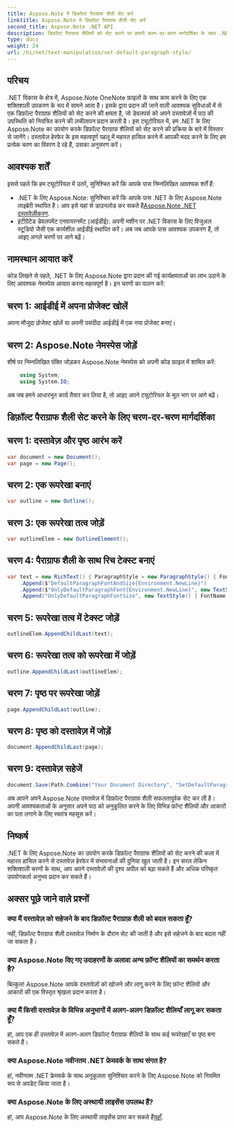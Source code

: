 ```yaml
---
title: Aspose.Note में डिफ़ॉल्ट पैराग्राफ शैली सेट करें
linktitle: Aspose.Note में डिफ़ॉल्ट पैराग्राफ शैली सेट करें
second_title: Aspose.Note .NET API
description: डिफ़ॉल्ट पैराग्राफ शैलियों को सेट करने पर हमारी चरण-दर-चरण मार्गदर्शिका के साथ .NET के लिए Aspose.Note की शक्ति का अन्वेषण करें। अपने दस्तावेज़ हेरफेर कौशल को सहजता से बढ़ाएं।
type: docs
weight: 24
url: /hi/net/text-manipulation/set-default-paragraph-style/
---
```

## परिचय
.NET विकास के क्षेत्र में, Aspose.Note OneNote फ़ाइलों के साथ काम करने के लिए एक शक्तिशाली उपकरण के रूप में सामने आता है। इसके द्वारा प्रदान की जाने वाली आवश्यक सुविधाओं में से एक डिफ़ॉल्ट पैराग्राफ शैलियों को सेट करने की क्षमता है, जो डेवलपर्स को अपने दस्तावेज़ों में पाठ की उपस्थिति को नियंत्रित करने की लचीलापन प्रदान करती है। इस ट्यूटोरियल में, हम .NET के लिए Aspose.Note का उपयोग करके डिफ़ॉल्ट पैराग्राफ शैलियों को सेट करने की प्रक्रिया के बारे में विस्तार से जानेंगे। दस्तावेज़ हेरफेर के इस महत्वपूर्ण पहलू में महारत हासिल करने में आपकी मदद करने के लिए हम प्रत्येक चरण का विवरण दे रहे हैं, उसका अनुसरण करें।
## आवश्यक शर्तें
इससे पहले कि हम ट्यूटोरियल में उतरें, सुनिश्चित करें कि आपके पास निम्नलिखित आवश्यक शर्तें हैं:
-  .NET के लिए Aspose.Note: सुनिश्चित करें कि आपके पास .NET के लिए Aspose.Note लाइब्रेरी स्थापित है। आप इसे यहां से डाउनलोड कर सकते हैं[Aspose.Note .NET दस्तावेज़ीकरण](https://reference.aspose.com/note/net/).
- इंटीग्रेटेड डेवलपमेंट एनवायरनमेंट (आईडीई): अपनी मशीन पर .NET विकास के लिए विजुअल स्टूडियो जैसी एक कार्यशील आईडीई स्थापित करें।
अब जब आपके पास आवश्यक उपकरण हैं, तो आइए अगले चरणों पर आगे बढ़ें।
## नामस्थान आयात करें
कोड लिखने से पहले, .NET के लिए Aspose.Note द्वारा प्रदान की गई कार्यक्षमताओं का लाभ उठाने के लिए आवश्यक नेमस्पेस आयात करना महत्वपूर्ण है। इन चरणों का पालन करें:
## चरण 1: आईडीई में अपना प्रोजेक्ट खोलें
अपना मौजूदा प्रोजेक्ट खोलें या अपनी पसंदीदा आईडीई में एक नया प्रोजेक्ट बनाएं।
## चरण 2: Aspose.Note नेमस्पेस जोड़ें
शीर्ष पर निम्नलिखित पंक्ति जोड़कर Aspose.Note नेमस्पेस को अपनी कोड फ़ाइल में शामिल करें:
```csharp
    using System;
    using System.IO;
```
अब जब हमने आधारभूत कार्य तैयार कर लिया है, तो आइए अपने ट्यूटोरियल के मूल भाग पर आगे बढ़ें।
## डिफ़ॉल्ट पैराग्राफ शैली सेट करने के लिए चरण-दर-चरण मार्गदर्शिका
## चरण 1: दस्तावेज़ और पृष्ठ आरंभ करें
```csharp
var document = new Document();
var page = new Page();
```
## चरण 2: एक रूपरेखा बनाएं
```csharp
var outline = new Outline();
```
## चरण 3: एक रूपरेखा तत्व जोड़ें
```csharp
var outlineElem = new OutlineElement();
```
## चरण 4: पैराग्राफ शैली के साथ रिच टेक्स्ट बनाएं
```csharp
var text = new RichText() { ParagraphStyle = new ParagraphStyle() { FontName = "Courier New", FontSize = 20 } }
    .Append($"DefaultParagraphFontAndSize{Environment.NewLine}")
    .Append($"OnlyDefaultParagraphFont{Environment.NewLine}", new TextStyle() { FontSize = 14 })
    .Append("OnlyDefaultParagraphFontSize", new TextStyle() { FontName = "Verdana" });
```
## चरण 5: रूपरेखा तत्व में टेक्स्ट जोड़ें
```csharp
outlineElem.AppendChildLast(text);
```
## चरण 6: रूपरेखा तत्व को रूपरेखा में जोड़ें
```csharp
outline.AppendChildLast(outlineElem);
```
## चरण 7: पृष्ठ पर रूपरेखा जोड़ें
```csharp
page.AppendChildLast(outline);
```
## चरण 8: पृष्ठ को दस्तावेज़ में जोड़ें
```csharp
document.AppendChildLast(page);
```
## चरण 9: दस्तावेज़ सहेजें
```csharp
document.Save(Path.Combine("Your Document Directory", "SetDefaultParagraphStyle.one"));
```
अब आपने अपने Aspose.Note दस्तावेज़ में डिफ़ॉल्ट पैराग्राफ़ शैली सफलतापूर्वक सेट कर ली है। अपनी आवश्यकताओं के अनुसार अपने पाठ को अनुकूलित करने के लिए विभिन्न फ़ॉन्ट शैलियों और आकारों का पता लगाने के लिए स्वतंत्र महसूस करें।
## निष्कर्ष
.NET के लिए Aspose.Note का उपयोग करके डिफ़ॉल्ट पैराग्राफ शैलियों को सेट करने की कला में महारत हासिल करने से दस्तावेज़ हेरफेर में संभावनाओं की दुनिया खुल जाती है। इन सरल लेकिन शक्तिशाली चरणों के साथ, आप अपने दस्तावेज़ों की दृश्य अपील को बढ़ा सकते हैं और अधिक परिष्कृत उपयोगकर्ता अनुभव प्रदान कर सकते हैं।
## अक्सर पूछे जाने वाले प्रश्नों
### क्या मैं दस्तावेज़ को सहेजने के बाद डिफ़ॉल्ट पैराग्राफ़ शैली को बदल सकता हूँ?
नहीं, डिफ़ॉल्ट पैराग्राफ शैली दस्तावेज़ निर्माण के दौरान सेट की जाती है और इसे सहेजने के बाद बदला नहीं जा सकता है।
### क्या Aspose.Note दिए गए उदाहरणों के अलावा अन्य फ़ॉन्ट शैलियों का समर्थन करता है?
बिल्कुल! Aspose.Note आपके दस्तावेज़ों को खोजने और लागू करने के लिए फ़ॉन्ट शैलियों और आकारों की एक विस्तृत श्रृंखला प्रदान करता है।
### क्या मैं किसी दस्तावेज़ के विभिन्न अनुभागों में अलग-अलग डिफ़ॉल्ट शैलियाँ लागू कर सकता हूँ?
हां, आप एक ही दस्तावेज़ में अलग-अलग डिफ़ॉल्ट पैराग्राफ़ शैलियों के साथ कई रूपरेखाएँ या पृष्ठ बना सकते हैं।
### क्या Aspose.Note नवीनतम .NET फ्रेमवर्क के साथ संगत है?
हां, नवीनतम .NET फ्रेमवर्क के साथ अनुकूलता सुनिश्चित करने के लिए Aspose.Note को नियमित रूप से अपडेट किया जाता है।
### क्या Aspose.Note के लिए अस्थायी लाइसेंस उपलब्ध हैं?
हां, आप Aspose.Note के लिए अस्थायी लाइसेंस प्राप्त कर सकते हैं[यहाँ](https://purchase.aspose.com/temporary-license/).